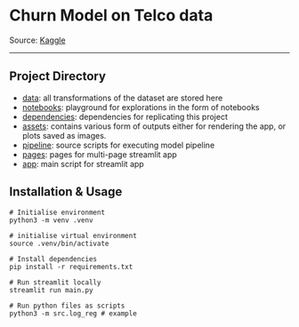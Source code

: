 # Churn Model on Telco data

Source: [Kaggle](https://www.kaggle.com/datasets/blastchar/telco-customer-churn?resource=download)

---

## Project Directory
- [data](data): all transformations of the dataset are stored here
- [notebooks](notebook): playground for explorations in the form of notebooks
- [dependencies](requirements.txt): dependencies for replicating this project
- [assets](assets): contains various form of outputs either for rendering the app, or plots saved as images.
- [pipeline](src): source scripts for executing model pipeline
- [pages](pages): pages for multi-page streamlit app
- [app](main.py): main script for streamlit app


## Installation & Usage
```
# Initialise environment
python3 -m venv .venv

# initialise virtual environment
source .venv/bin/activate

# Install dependencies
pip install -r requirements.txt

# Run streamlit locally
streamlit run main.py

# Run python files as scripts
python3 -m src.log_reg # example
```





